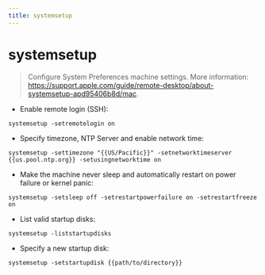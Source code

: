 ```yaml
---
title: systemsetup
---
```

# systemsetup

> Configure System Preferences machine settings.
> More information: <https://support.apple.com/guide/remote-desktop/about-systemsetup-apd95406b8d/mac>.

- Enable remote login (SSH):

`systemsetup -setremotelogin on`

- Specify timezone, NTP Server and enable network time:

`systemsetup -settimezone "{{US/Pacific}}" -setnetworktimeserver {{us.pool.ntp.org}} -setusingnetworktime on`

- Make the machine never sleep and automatically restart on power failure or kernel panic:

`systemsetup -setsleep off -setrestartpowerfailure on -setrestartfreeze on`

- List valid startup disks:

`systemsetup -liststartupdisks`

- Specify a new startup disk:

`systemsetup -setstartupdisk {{path/to/directory}}`
